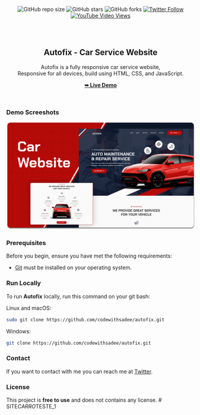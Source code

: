 <div align="center">
  
  ![GitHub repo size](https://img.shields.io/github/repo-size/codewithsadee/autofix)
  ![GitHub stars](https://img.shields.io/github/stars/codewithsadee/autofix?style=social)
  ![GitHub forks](https://img.shields.io/github/forks/codewithsadee/autofix?style=social)
  [![Twitter Follow](https://img.shields.io/twitter/follow/codewithsadee?style=social)](https://twitter.com/intent/follow?screen_name=codewithsadee)
  [![YouTube Video Views](https://img.shields.io/youtube/views/DcTLSTbDXww?style=social)](https://youtu.be/DcTLSTbDXww)

  <br />
  <br />

  <h2 align="center">Autofix - Car Service Website</h2>

  Autofix is a fully responsive car service website, <br />Responsive for all devices, build using HTML, CSS, and JavaScript.

  <a href="https://codewithsadee.github.io/autofix/"><strong>➥ Live Demo</strong></a>

</div>

<br />

### Demo Screeshots

![Autofix Desktop Demo](./readme-images/desktop.png "Desktop Demo")

### Prerequisites

Before you begin, ensure you have met the following requirements:

* [Git](https://git-scm.com/downloads "Download Git") must be installed on your operating system.

### Run Locally

To run **Autofix** locally, run this command on your git bash:

Linux and macOS:

```bash
sudo git clone https://github.com/codewithsadee/autofix.git
```

Windows:

```bash
git clone https://github.com/codewithsadee/autofix.git
```

### Contact

If you want to contact with me you can reach me at [Twitter](https://www.twitter.com/codewithsadee).

### License

This project is **free to use** and does not contains any license.
#   S I T E _ C A R R O _ T E S T E _ 1 
 
 